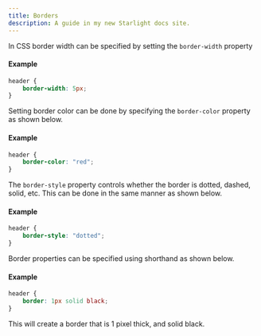 ```yaml
---
title: Borders
description: A guide in my new Starlight docs site.
---
```


In CSS border width can be specified by setting the `border-width` property
#### Example
```css
header {
    border-width: 5px;
}
```

Setting border color can be done by specifying the `border-color` property as shown below.
#### Example
```css
header {
    border-color: "red";
}
```

The `border-style` property controls whether the border is dotted, dashed, solid, etc.
This can be done in the same manner as shown below.
#### Example
```css
header {
    border-style: "dotted";
}
```

Border properties can be specified using shorthand as shown below.
#### Example
```css
header {
    border: 1px solid black;
}
```
This will create a border that is 1 pixel thick, and solid black.
